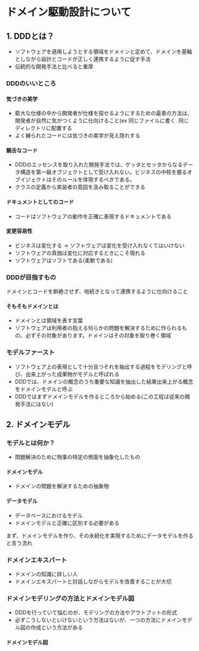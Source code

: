 # ドメイン駆動設計について
## 1. DDDとは？
* ソフトウェアを適用しようとする領域をドメインと定めて、ドメインを基軸としながら設計とコードが正しく連携するように促す手法
* 伝統的な開発手法と比べると重厚

### DDDのいいところ

#### 気づきの美学

* 膨大な仕様の中から開発者が仕様を探せるようにするための最善の方法は、開発者が自然に気がつくように仕向けること(ex 同じファイルに書く. 同じディレクトリに配置する
* よく練られたコードには気づきの美学が見え隠れする

#### 饒舌なコード
* DDDのエッセンスを取り入れた開発手法では、ゲッタとセッタからなるデータ構造を第一級オブジェクトとして受け入れない。ビジネスの中核を握るオブイジェクトはそのルールを体現するべきである。
* クラスの定義から実装者の意図を汲み取ることができる

#### ドキュメントとしてのコード
* コードはソフトウェアの動作を正確に表現するドキュメントである

#### 変更容易性
* ビジネスは変化する -> ソフトウェアは変化を受け入れなくてはいけない
* ソフトウェアの真価は変化に対応するときにこそ現れる
* ソフトウェアはソフトである(柔軟である)

### DDDが目指すもの
ドメインとコードを断絶させず、地続きとなって連携するように仕向けること

#### そもそもドメインとは
* ドメインとは領域を表す言葉
* ソフトウェアは利用者の抱える何らかの問題を解決するために作られるもの、必ずその対象があります。ドメインはその対象を取り巻く領域

### モデルファースト
* ソフトウェア上の表現として十分且つそれを抽出する過程をモデリングと呼び、出来上がった成果物がモデルと呼ばれる
* DDDでは、ドメインの概念のうち重要な知識を抽出した結果出来上がる概念をドメインモデルと呼ぶ
* DDDではまずドメインモデルを作るところから始める(この工程は従来の開発手法にはない)

## 2. ドメインモデル

### モデルとは何か？
* 問題解決のために物事の特定の側面を抽象化したもの

#### ドメインモデル
* ドメインの問題を解決するための抽象物

#### データモデル
* データベースにおけるモデル
* ドメインモデルと正確に区別する必要がある

まず、ドメインモデルを作り、その永続化を実現するためにデータモデルを作ると言う流れ

### ドメインエキスパート
* ドメインの知識に詳しい人
* ドメインエキスパートと対話しながらモデルを改善することが大切

### ドメインモデリングの方法とドメインモデル図
* DDDを行っていて悩むのが、モデリングの方法やアウトプットの形式
* 必ずこうしないといけないという方法はないが、一つの方法にドメインモデル図の作成という方法がある

#### ドメインモデル図


